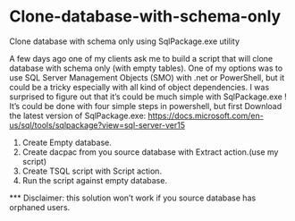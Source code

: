 # Clone-database-with-schema-only
Clone database with schema only using SqlPackage.exe utility

A few days ago one of my clients ask me to build a script that will clone database with schema only (with empty tables). 
One of my options was to use SQL Server Management Objects (SMO) with .net or PowerShell, but it could be a tricky especially with all kind of object dependencies.
I was surprised to figure out that it’s could be much simple with   SqlPackage.exe ! 
It’s could be done with four simple steps in powershell, but first Download the latest version of SqlPackage.exe:
https://docs.microsoft.com/en-us/sql/tools/sqlpackage?view=sql-server-ver15

1.	Create Empty database.
2.	Create dacpac from you source database with Extract action.(use my script)
3.	Create TSQL script with Script action.
4.	Run the script against empty database.


*** Disclaimer: this solution won’t work if you source database has orphaned users. 

